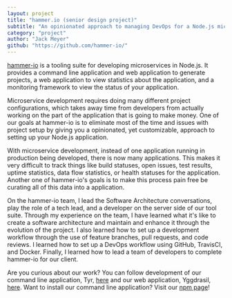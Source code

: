 ```yaml
---
layout: project
title: "hammer.io (senior design project)"
subtitle: "An opinionated approach to managing DevOps for a Node.js microservices application."
category: "project"
author: "Jack Meyer"
github: "https://github.com/hammer-io/"
---
```

<!-- Start Writing Below in Markdown -->
[hammer-io](https://hammer-io.github.io) is a tooling suite for developing microservices in Node.js. It provides a command line application and web application to generate projects, a web application to view statistics about the application, and a monitoring framework to view the status of your application.

Microservice development requires doing many different project configurations, which takes away time from developers from actually working on the part of the application that is going to make money. One of our goals at hammer-io is to eliminate most of the time and issues with project setup by giving you a opinionated, yet customizable, approach to setting up your Node.js application.

With microservice development, instead of one application running in production being developed, there is now many applications. This makes it very difficult to track things like build statuses, open issues, test results, uptime statistics, data flow statistics, or health statuses for the application. Another one of hammer-io's goals is to make this process pain free be curating all of this data into a application.

On the hammer-io team, I lead the Software Architecture conversations, play the role of a tech lead, and a developer on the server side of our tool suite. Through my experience on the team, I have learned what it's like to create a software architecture and maintain and enhance it through the evolution of the project. I also learned how to set up a development workflow through the use of feature branches, pull requests, and code reviews. I learned how to set up a DevOps workflow using GitHub, TravisCI, and Docker. Finally, I learned how to lead a team of developers to complete hammer-io for our client.

Are you curious about our work? You can follow development of our command line application, Tyr, [here](https://github.com/hammer-io/tyr) and our web application, Yggdrasil, [here](https://github.com/hammer-io/yggdrasil). Want to install our command line application? Visit our [npm page](https://www.npmjs.com/package/tyr-cli)!
